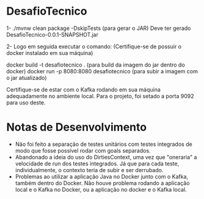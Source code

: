 # DesafioTecnico

1- ./mvnw clean package -DskipTests (para gerar o JAR)
Deve ter gerado DesafioTecnico-0.0.1-SNAPSHOT.jar

2- Logo em seguida executar o comando: (Certifique-se de possuir o docker instalado em sua máquina)

docker build -t desafiotecnico . (para build da imagem do jar dentro do docker)
docker run -p 8080:8080 desafiotecnico (para subir a imagem com o jar atualizado)

Certifique-se de estar com o Kafka rodando em sua máquina adequadamente no ambiente local. Para o projeto, foi setado a porta 9092 para uso deste.

# Notas de Desenvolvimento
- Não foi feito a separação de testes unitários com testes integrados de modo que fosse possível rodar com goals separados.
- Abandonado a ideia do uso do DirtiesContext, uma vez que "oneraria" a velocidade de run dos testes integrados. Já que para cada teste, individualmente, o contexto teria de subir e ser derrubado.
- Problemas ao utilizar a aplicação Java no Docker junto com o Kafka, também dentro do Docker. Não houve problema rodando a aplicação local e o Kafka no Docker, ou a aplicação no docker e o Kafka local.


